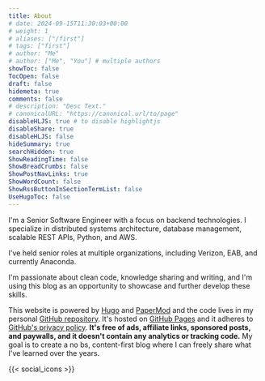 ```yaml
---
title: About
# date: 2024-09-15T11:30:03+00:00
# weight: 1
# aliases: ["/first"]
# tags: ["first"]
# author: "Me"
# author: ["Me", "You"] # multiple authors
showToc: false
TocOpen: false
draft: false
hidemeta: true
comments: false
# description: "Desc Text."
# canonicalURL: "https://canonical.url/to/page"
disableHLJS: true # to disable highlightjs
disableShare: true
disableHLJS: false
hideSummary: true
searchHidden: true
ShowReadingTime: false
ShowBreadCrumbs: false
ShowPostNavLinks: true
ShowWordCount: false
ShowRssButtonInSectionTermList: false
UseHugoToc: false
---
```


I'm a Senior Software Engineer with a focus on backend technologies. I specialize in distributed systems architecture, database management, scalable REST APIs, Python, and AWS.

I've held senior roles at multiple organizations, including Verizon, EAB, and currently Anaconda.

I'm passionate about clean code, knowledge sharing and writing, and I'm using this blog as an opportunity to showcase and further develop these skills.

This website is powered by [Hugo](https://gohugo.io/) and [PaperMod](https://github.com/adityatelange/hugo-PaperMod) and the code lives in my personal [GitHub repository](https://github.com/valinsky/blog). It's hosted on [GitHub Pages](https://pages.github.com/) and it adheres to [GitHub's privacy policy](https://docs.github.com/en/pages/getting-started-with-github-pages/about-github-pages#data-collection). **It's free of ads, affiliate links, sponsored posts, and paywalls, and it doesn't contain any analytics or tracking code.** My goal is to create a no bs, content-first blog where I can freely share what I've learned over the years.

{{< social_icons >}}
